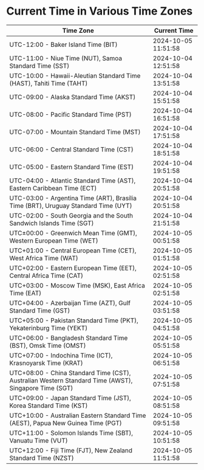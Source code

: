 # Current Time in Various Time Zones

| Time Zone | Current Time |
|-----------|--------------|
| UTC-12:00 - Baker Island Time (BIT) | 2024-10-05 11:51:58 |
| UTC-11:00 - Niue Time (NUT), Samoa Standard Time (SST) | 2024-10-04 12:51:58 |
| UTC-10:00 - Hawaii-Aleutian Standard Time (HAST), Tahiti Time (TAHT) | 2024-10-04 13:51:58 |
| UTC-09:00 - Alaska Standard Time (AKST) | 2024-10-04 15:51:58 |
| UTC-08:00 - Pacific Standard Time (PST) | 2024-10-04 16:51:58 |
| UTC-07:00 - Mountain Standard Time (MST) | 2024-10-04 17:51:58 |
| UTC-06:00 - Central Standard Time (CST) | 2024-10-04 18:51:58 |
| UTC-05:00 - Eastern Standard Time (EST) | 2024-10-04 19:51:58 |
| UTC-04:00 - Atlantic Standard Time (AST), Eastern Caribbean Time (ECT) | 2024-10-04 20:51:58 |
| UTC-03:00 - Argentina Time (ART), Brasília Time (BRT), Uruguay Standard Time (UYT) | 2024-10-04 20:51:58 |
| UTC-02:00 - South Georgia and the South Sandwich Islands Time (SGT) | 2024-10-04 21:51:58 |
| UTC±00:00 - Greenwich Mean Time (GMT), Western European Time (WET) | 2024-10-05 00:51:58 |
| UTC+01:00 - Central European Time (CET), West Africa Time (WAT) | 2024-10-05 01:51:58 |
| UTC+02:00 - Eastern European Time (EET), Central Africa Time (CAT) | 2024-10-05 02:51:58 |
| UTC+03:00 - Moscow Time (MSK), East Africa Time (EAT) | 2024-10-05 02:51:58 |
| UTC+04:00 - Azerbaijan Time (AZT), Gulf Standard Time (GST) | 2024-10-05 03:51:58 |
| UTC+05:00 - Pakistan Standard Time (PKT), Yekaterinburg Time (YEKT) | 2024-10-05 04:51:58 |
| UTC+06:00 - Bangladesh Standard Time (BST), Omsk Time (OMST) | 2024-10-05 05:51:58 |
| UTC+07:00 - Indochina Time (ICT), Krasnoyarsk Time (KRAT) | 2024-10-05 06:51:58 |
| UTC+08:00 - China Standard Time (CST), Australian Western Standard Time (AWST), Singapore Time (SGT) | 2024-10-05 07:51:58 |
| UTC+09:00 - Japan Standard Time (JST), Korea Standard Time (KST) | 2024-10-05 08:51:58 |
| UTC+10:00 - Australian Eastern Standard Time (AEST), Papua New Guinea Time (PGT) | 2024-10-05 09:51:58 |
| UTC+11:00 - Solomon Islands Time (SBT), Vanuatu Time (VUT) | 2024-10-05 10:51:58 |
| UTC+12:00 - Fiji Time (FJT), New Zealand Standard Time (NZST) | 2024-10-05 11:51:58 |
